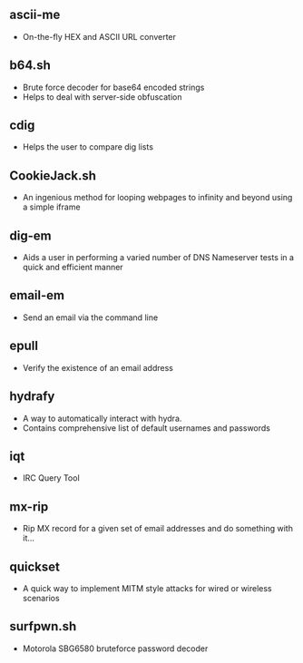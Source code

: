 ## ascii-me
* On-the-fly HEX and ASCII URL converter

## b64.sh
* Brute force decoder for base64 encoded strings
* Helps to deal with server-side obfuscation

## cdig
* Helps the user to compare dig lists

## CookieJack.sh
* An ingenious method for looping webpages to infinity and beyond using a simple iframe

## dig-em
* Aids a user in performing a varied number of DNS Nameserver tests in a quick and efficient manner

## email-em
* Send an email via the command line

## epull
* Verify the existence of an email address

## hydrafy
* A way to automatically interact with hydra.
* Contains comprehensive list of default usernames and passwords

## iqt
* IRC Query Tool

## mx-rip
* Rip MX record for a given set of email addresses and do something with it...

## quickset
* A quick way to implement MITM style attacks for wired or wireless scenarios

## surfpwn.sh
* Motorola SBG6580 bruteforce password decoder
